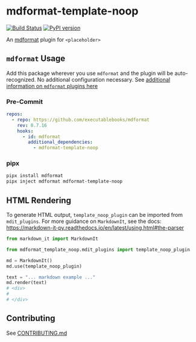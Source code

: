 # mdformat-template-noop

[![Build Status][ci-badge]][ci-link] [![PyPI version][pypi-badge]][pypi-link]

An [mdformat](https://github.com/executablebooks/mdformat) plugin for `<placeholder>`

## `mdformat` Usage

Add this package wherever you use `mdformat` and the plugin will be auto-recognized. No additional configuration necessary. See [additional information on `mdformat` plugins here](https://mdformat.readthedocs.io/en/stable/users/plugins.html)

### Pre-Commit

```yaml
repos:
  - repo: https://github.com/executablebooks/mdformat
    rev: 0.7.16
    hooks:
      - id: mdformat
        additional_dependencies:
          - mdformat-template-noop
```

### pipx

```sh
pipx install mdformat
pipx inject mdformat mdformat-template-noop
```

## HTML Rendering

To generate HTML output, `template_noop_plugin` can be imported from `mdit_plugins`. For more guidance on `MarkdownIt`, see the docs: <https://markdown-it-py.readthedocs.io/en/latest/using.html#the-parser>

```py
from markdown_it import MarkdownIt

from mdformat_template_noop.mdit_plugins import template_noop_plugin

md = MarkdownIt()
md.use(template_noop_plugin)

text = "... markdown example ..."
md.render(text)
# <div>
#
# </div>
```

## Contributing

See [CONTRIBUTING.md](https://github.com/user_ctt/mdformat-template-noop/blob/main/CONTRIBUTING.md)

[ci-badge]: https://github.com/user_ctt/mdformat-template-noop/workflows/CI/badge.svg?branch=main
[ci-link]: https://github.com/user_ctt/mdformat-template-noop/actions?query=workflow%3ACI+branch%3Amain+event%3Apush
[pypi-badge]: https://img.shields.io/pypi/v/mdformat-template-noop.svg
[pypi-link]: https://pypi.org/project/mdformat-template-noop
